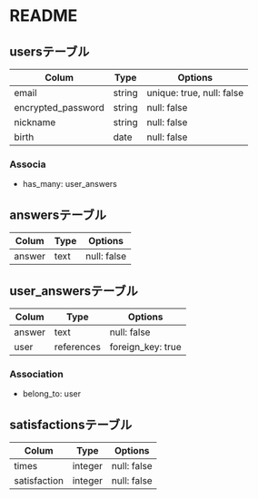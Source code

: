 # README

## usersテーブル
| Colum             | Type       | Options                  |
| ----------------- | ---------- | ------------------------ |
| email             | string     | unique: true, null: false|
| encrypted_password| string     | null: false              |
| nickname          | string     | null: false              |
| birth             | date       | null: false              |

### Associa
- has_many: user_answers

## answersテーブル

| Colum             | Type       | Options                  |
| ----------------- | ---------- | ------------------------ |
| answer            | text       | null: false              |


## user_answersテーブル

| Colum             | Type       | Options                  |
| ----------------- | ---------- | ------------------------ |
| answer            | text       | null: false              |
| user              | references | foreign_key: true        |

### Association
- belong_to: user


## satisfactionsテーブル

| Colum             | Type       | Options                  |
| ----------------- | ---------- | ------------------------ |
| times             | integer    | null: false              |
| satisfaction      | integer    | null: false              |
